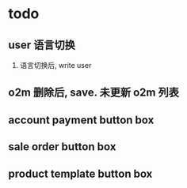 # todo

## user 语言切换

1.  语言切换后, write user

## o2m 删除后, save. 未更新 o2m 列表

## account payment button box

## sale order button box

## product template button box
